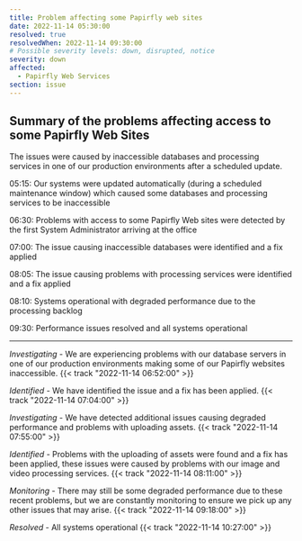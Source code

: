 ```yaml
---
title: Problem affecting some Papirfly web sites
date: 2022-11-14 05:30:00
resolved: true
resolvedWhen: 2022-11-14 09:30:00
# Possible severity levels: down, disrupted, notice
severity: down
affected:
  - Papirfly Web Services
section: issue
---
```


## Summary of the problems affecting access to some Papirfly Web Sites

The issues were caused by inaccessible databases and processing services in one of our production environments after a scheduled update.

05:15: Our systems were updated automatically (during a scheduled maintenance window) which caused some databases and processing services to be inaccessible

06:30: Problems with access to some Papirfly Web sites were detected by the first System Administrator arriving at the office

07:00: The issue causing inaccessible databases were identified and a fix applied

08:05: The issue causing problems with processing services were identified and a fix applied

08:10: Systems operational with degraded performance due to the processing backlog

09:30: Performance issues resolved and all systems operational


---
*Investigating* - We are experiencing problems with our database servers in one of our production environments making some of our Papirfly websites inaccessible. {{< track "2022-11-14 06:52:00" >}}

*Identified* - We have identified the issue and a fix has been applied. {{< track "2022-11-14 07:04:00" >}}

*Investigating* - We have detected additional issues causing degraded performance and problems with uploading assets. {{< track "2022-11-14 07:55:00" >}}

*Identified* - Problems with the uploading of assets were found and a fix has been applied, these issues were caused by problems with our image and video processing services. {{< track "2022-11-14 08:11:00" >}}

*Monitoring* - There may still be some degraded performance due to these recent problems, but we are constantly monitoring to ensure we pick up any other issues that may arise. {{< track "2022-11-14 09:18:00" >}}

*Resolved* - All systems operational {{< track "2022-11-14 10:27:00" >}}
